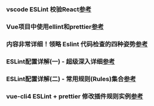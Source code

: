 ### vscode ESLint 校验React[参考](https://www.jianshu.com/p/f2fb689c6837)

### Vue项目中使用ellint和prettier[参考](https://www.jianshu.com/p/53b39bfc1998)
### 内容非常详细！领略 Eslint 代码检查的四种姿势[参考](https://mp.weixin.qq.com/s/f6oau6PbpjtNmeKF5mVz8Q)

### ESLint配置详解(一) - 超级深入详细[参考](https://www.jianshu.com/p/6254093f846c)
### ESLint配置详解(二) - 常用规则(Rules)集合[参考](https://www.jianshu.com/p/1e42e289751e)

### vue-cli4 ESLint + prettier 修改插件规则实例[参考](https://www.jianshu.com/p/8f88f6674d2a)

